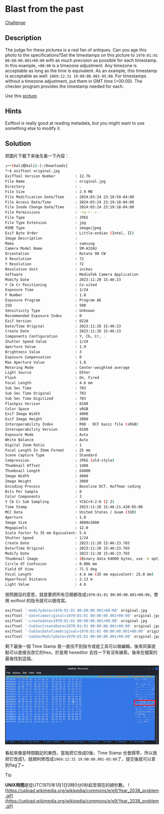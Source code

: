 
# Blast from the past
[Challenge](https://play.picoctf.org/practice/challenge/432)

## Description

The judge for these pictures is a real fan of antiques. Can you age this photo to the specifications?Set the timestamps on this picture to `1970:01:01 00:00:00.001+00:00` with as much precision as possible for each timestamp. In this example, `+00:00` is a timezone adjustment. Any timezone is acceptable as long as the time is equivalent. As an example, this timestamp is acceptable as well: `1969:12:31 19:00:00.001-05:00`. For timestamps without a timezone adjustment, put them in GMT time (+00:00). The checker program provides the timestamp needed for each.

Use this [picture](https://artifacts.picoctf.net/c_mimas/91/original.jpg).

## Hints

Exiftool is really good at reading metadata, but you might want to use something else to modify it.

## Solution

把圖片下載下來後先看一下內容：

```bash
┌──(kali㉿kali)-[~/Downloads]
└─$ exiftool original.jpg
ExifTool Version Number         : 12.76
File Name                       : original.jpg
Directory                       : .
File Size                       : 2.9 MB
File Modification Date/Time     : 2024:03:24 23:18:59-04:00
File Access Date/Time           : 2024:03:24 23:19:18-04:00
File Inode Change Date/Time     : 2024:03:24 23:19:18-04:00
File Permissions                : -rw-r--r--
File Type                       : JPEG
File Type Extension             : jpg
MIME Type                       : image/jpeg
Exif Byte Order                 : Little-endian (Intel, II)
Image Description               : 
Make                            : samsung
Camera Model Name               : SM-A326U
Orientation                     : Rotate 90 CW
X Resolution                    : 72
Y Resolution                    : 72
Resolution Unit                 : inches
Software                        : MediaTek Camera Application
Modify Date                     : 2023:11:20 15:46:23
Y Cb Cr Positioning             : Co-sited
Exposure Time                   : 1/24
F Number                        : 1.8
Exposure Program                : Program AE
ISO                             : 500
Sensitivity Type                : Unknown
Recommended Exposure Index      : 0
Exif Version                    : 0220
Date/Time Original              : 2023:11:20 15:46:23
Create Date                     : 2023:11:20 15:46:23
Components Configuration        : Y, Cb, Cr, -
Shutter Speed Value             : 1/24
Aperture Value                  : 1.9
Brightness Value                : 3
Exposure Compensation           : 0
Max Aperture Value              : 1.8
Metering Mode                   : Center-weighted average
Light Source                    : Other
Flash                           : On, Fired
Focal Length                    : 4.6 mm
Sub Sec Time                    : 703
Sub Sec Time Original           : 703
Sub Sec Time Digitized          : 703
Flashpix Version                : 0100
Color Space                     : sRGB
Exif Image Width                : 4000
Exif Image Height               : 3000
Interoperability Index          : R98 - DCF basic file (sRGB)
Interoperability Version        : 0100
Exposure Mode                   : Auto
White Balance                   : Auto
Digital Zoom Ratio              : 1
Focal Length In 35mm Format     : 25 mm
Scene Capture Type              : Standard
Compression                     : JPEG (old-style)
Thumbnail Offset                : 1408
Thumbnail Length                : 64000
Image Width                     : 4000
Image Height                    : 3000
Encoding Process                : Baseline DCT, Huffman coding
Bits Per Sample                 : 8
Color Components                : 3
Y Cb Cr Sub Sampling            : YCbCr4:2:0 (2 2)
Time Stamp                      : 2023:11:20 15:46:21.420-05:00
MCC Data                        : United States / Guam (310)
Aperture                        : 1.8
Image Size                      : 4000x3000
Megapixels                      : 12.0
Scale Factor To 35 mm Equivalent: 5.4
Shutter Speed                   : 1/24
Create Date                     : 2023:11:20 15:46:23.703
Date/Time Original              : 2023:11:20 15:46:23.703
Modify Date                     : 2023:11:20 15:46:23.703
Thumbnail Image                 : (Binary data 64000 bytes, use -b option to extract)
Circle Of Confusion             : 0.006 mm
Field Of View                   : 71.5 deg
Focal Length                    : 4.6 mm (35 mm equivalent: 25.0 mm)
Hyperfocal Distance             : 2.13 m
Light Value                     : 4.0

```

按照題目的意思，就是要把所有日期都改成`1970:01:01 00:00:00.001+00:00`，使用 exiftool 的指令就可以做改寫。

```php
exiftool '-modifydate=1970:01:01 00:00:00.001+00:00' original.jpg
exiftool '-datetimeoriginal=1970:01:01 00:00:00.001+00:00' original.jpg
exiftool '-createdate=1970:01:01 00:00:00.001+00:00' original.jpg
exiftool '-SubSecCreateDate=1970:01:01 00:00:00.001+00:00' original.jpg
exiftool '-SubSecDateTimeOriginal=1970:01:01 00:00:00.001+00:00' original.jpg
exiftool '-SubSecModifyDate=1970:01:01 00:00:00.001+00:00' original.jpg
```

剩下最後一個 Time Stamp 我一直找不到指令或是工具可以做編輯，後來同事提點可以直接去改它的hex。於是用 hexeditor 去找一下有沒有線索。後來在檔案的最後找到這個。

![](/picoCTF%202024/img/2024_4.png)

看起來像是時間戳記的東西，當我把它改成0後，Time Stamp 也會歸零，所以我把它改成1，就順利修改成`1969:12:31 19:00:00.001-05:00`了，提交後就可以拿到flag了~

>[!Tip]  
> **UNIX時間**是從UTC1970年1月1日0時0分0秒起至現在的總秒數。
> ![https://upload.wikimedia.org/wikipedia/commons/e/e9/Year_2038_problem.gif](https://upload.wikimedia.org/wikipedia/commons/e/e9/Year_2038_problem.gif)